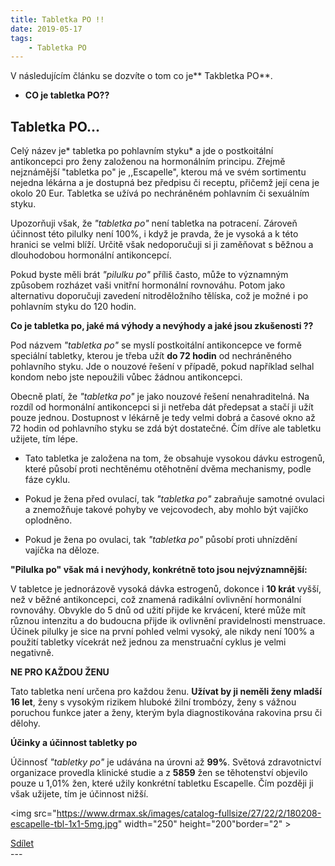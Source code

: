 ```yaml
---
title: Tabletka PO !!  
date: 2019-05-17
tags: 
    - Tabletka PO 
---
```

V následujícím článku se dozvíte o tom co je** Takbletka PO**.

 - **CO je tabletka PO??** 

## Tabletka PO...

Celý název je* tabletka po pohlavním styku* a jde o postkoitální antikoncepci pro ženy založenou na hormonálním principu. Zřejmě nejznámější "tabletka po" je ,,Escapelle", kterou má ve svém sortimentu nejedna lékárna a je dostupná bez předpisu či receptu, přičemž její cena je okolo 20 Eur. Tabletka se užívá po nechráněném pohlavním či sexuálním styku.

Upozorňuji však, že *"tabletka po"* není tabletka na potracení. Zároveň účinnost této pilulky není 100%, i když je pravda, že je vysoká a k této hranici se velmi blíží. Určitě však nedoporučuji si ji zaměňovat s běžnou a dlouhodobou hormonální antikoncepcí.

Pokud byste měli brát *"pilulku po"* příliš často, může to významným způsobem rozházet vaši vnitřní hormonální rovnováhu. Potom jako alternativu doporučuji zavedení nitroděložního tělíska, což je možné i po pohlavním styku do 120 hodin.


**Co je tabletka po, jaké má výhody a nevýhody a jaké jsou zkušenosti ??**

Pod názvem *"tabletka po"* se myslí postkoitální antikoncepce ve formě speciální tabletky, kterou je třeba užít **do 72 hodin** od nechráněného pohlavního styku. Jde o nouzové řešení v případě, pokud například selhal kondom nebo jste nepoužili vůbec žádnou antikoncepci.

Obecně platí, že *"tabletka po"* je jako nouzové řešení nenahraditelná. Na rozdíl od hormonální antikoncepci si ji netřeba dát předepsat a stačí ji užít pouze jednou. Dostupnost v lékárně je tedy velmi dobrá a časové okno až 72 hodin od pohlavního styku se zdá být dostatečné. Čím dříve ale tabletku užijete, tím lépe.

- Tato tabletka je založena na tom, že obsahuje vysokou dávku estrogenů, které působí proti nechtěnému otěhotnění dvěma mechanismy, podle fáze cyklu.

- Pokud je žena před ovulací, tak *"tabletka po"* zabraňuje samotné ovulaci a znemožňuje takové pohyby ve vejcovodech, aby mohlo být vajíčko oplodněno.

- Pokud je žena po ovulaci, tak *"tabletka po"* působí proti uhnízdění vajíčka na děloze.


**"Pilulka po" však má i nevýhody, konkrétně toto jsou nejvýznamnější:**

V tabletce je jednorázově vysoká dávka estrogenů, dokonce i **10 krát** vyšší, než v běžné antikoncepci, což znamená radikální ovlivnění hormonální rovnováhy.
Obvykle do 5 dnů od užití přijde ke krvácení, které může mít různou intenzitu a do budoucna přijde ik ovlivnění pravidelnosti menstruace.
Účinek pilulky je sice na první pohled velmi vysoký, ale nikdy není 100% a použití tabletky vícekrát než jednou za menstruační cyklus je velmi negativně.


**NE PRO KAŽDOU ŽENU**

Tato tabletka není určena pro každou ženu. **Užívat by ji neměli ženy mladší 16 let**, ženy s vysokým rizikem hluboké žilní trombózy, ženy s vážnou poruchou funkce jater a ženy, kterým byla diagnostikována rakovina prsu či dělohy.

**Účinky a účinnost tabletky po**

Účinnosť *"tabletky po"* je udávána na úrovni až **99%**. Světová zdravotnictví organizace provedla klinické studie a z **5859** žen se těhotenství objevilo pouze u 1,01% žen, které užily konkrétní tabletku Escapelle. Čím později ji však užijete, tím je účinnost nižší.

 
<img src="https://www.drmax.sk/images/catalog-fullsize/27/22/2/180208-escapelle-tbl-1x1-5mg.jpg" width="250" height="200"border="2" >
<div class="fb-share-button" data-href="https://cranky-brattain-9738bc.netlify.com/" data-layout="button_count" data-size="small"><a target="_blank" href="https://www.facebook.com/sharer/sharer.php?u=https%3A%2F%2Fcranky-brattain-9738bc.netlify.com%2F&amp;src=sdkpreparse" class="fb-xfbml-parse-ignore">Sdílet</a></div>
---